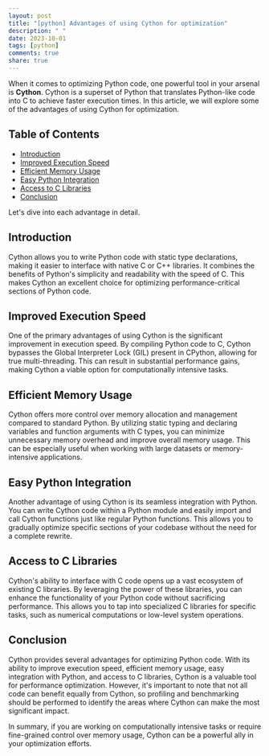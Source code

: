 ```yaml
---
layout: post
title: "[python] Advantages of using Cython for optimization"
description: " "
date: 2023-10-01
tags: [python]
comments: true
share: true
---
```


When it comes to optimizing Python code, one powerful tool in your arsenal is **Cython**. Cython is a superset of Python that translates Python-like code into C to achieve faster execution times. In this article, we will explore some of the advantages of using Cython for optimization.

## Table of Contents
- [Introduction](#introduction)
- [Improved Execution Speed](#improved-execution-speed)
- [Efficient Memory Usage](#efficient-memory-usage)
- [Easy Python Integration](#easy-python-integration)
- [Access to C Libraries](#access-to-c-libraries)
- [Conclusion](#conclusion)

Let's dive into each advantage in detail.

## Introduction<a name="introduction"></a>
Cython allows you to write Python code with static type declarations, making it easier to interface with native C or C++ libraries. It combines the benefits of Python's simplicity and readability with the speed of C. This makes Cython an excellent choice for optimizing performance-critical sections of Python code.

## Improved Execution Speed<a name="improved-execution-speed"></a>
One of the primary advantages of using Cython is the significant improvement in execution speed. By compiling Python code to C, Cython bypasses the Global Interpreter Lock (GIL) present in CPython, allowing for true multi-threading. This can result in substantial performance gains, making Cython a viable option for computationally intensive tasks.

## Efficient Memory Usage<a name="efficient-memory-usage"></a>
Cython offers more control over memory allocation and management compared to standard Python. By utilizing static typing and declaring variables and function arguments with C types, you can minimize unnecessary memory overhead and improve overall memory usage. This can be especially useful when working with large datasets or memory-intensive applications.

## Easy Python Integration<a name="easy-python-integration"></a>
Another advantage of using Cython is its seamless integration with Python. You can write Cython code within a Python module and easily import and call Cython functions just like regular Python functions. This allows you to gradually optimize specific sections of your codebase without the need for a complete rewrite.

## Access to C Libraries<a name="access-to-c-libraries"></a>
Cython's ability to interface with C code opens up a vast ecosystem of existing C libraries. By leveraging the power of these libraries, you can enhance the functionality of your Python code without sacrificing performance. This allows you to tap into specialized C libraries for specific tasks, such as numerical computations or low-level system operations.

## Conclusion<a name="conclusion"></a>
Cython provides several advantages for optimizing Python code. With its ability to improve execution speed, efficient memory usage, easy integration with Python, and access to C libraries, Cython is a valuable tool for performance optimization. However, it's important to note that not all code can benefit equally from Cython, so profiling and benchmarking should be performed to identify the areas where Cython can make the most significant impact.

In summary, if you are working on computationally intensive tasks or require fine-grained control over memory usage, Cython can be a powerful ally in your optimization efforts.
